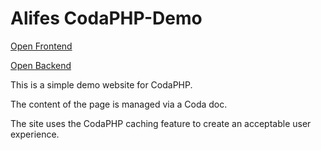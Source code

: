 Alifes CodaPHP-Demo
=======================

[Open Frontend](https://stieber.uber.space/alfies-codaphp)

[Open Backend](https://coda.io/d/Alfies-Restaurant_dFFb1Ekjo02)

This is a simple demo website for CodaPHP.

The content of the page is managed via a Coda doc.

The site uses the CodaPHP caching feature to create an acceptable user experience.
